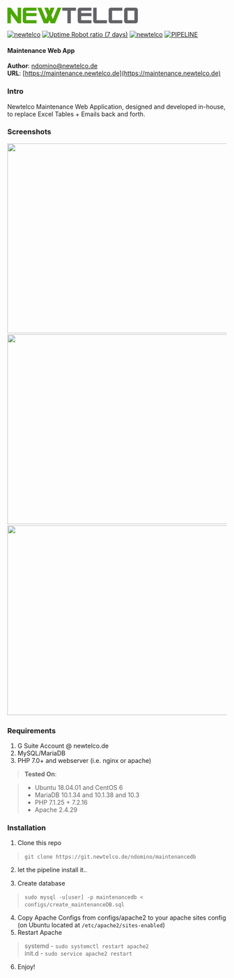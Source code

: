 ![Newtelco](./public/dist/images/newtelco_full_300w.png)  

[![newtelco](https://img.shields.io/badge/Version-0.9.5_beta-brightgreen.svg?style=flat-square)](https://crm.newtelco.de) 
[![Uptime Robot ratio (7 days)](https://img.shields.io/uptimerobot/ratio/7/m781781334-0112a59d100b992b0132080d.svg?style=flat-square&colorB=brightgreen&label=Uptime)](https://uptime.newtelco.de/) 
[![newtelco](https://img.shields.io/badge/Contact%20Me-%40-brightgreen.svg?style=flat-square)](mailto:ndomino@newtelco.de) 
[![PIPELINE](https://git.newtelco.dev/ndomino/maintenancedb/badges/master/pipeline.svg?style=flat-square)](https://git.newtelco.dev/ndomino/maintenance)


#### Maintenance Web App
**Author**: [ndomino@newtelco.de](mailto:ndomino@newtelco.de)  
**URL**: [https://maintenance.newtelco.de](https://maintenance.newtelco.de)

### Intro

Newtelco Maintenance Web Application, designed and developed in-house, to replace Excel Tables + Emails back and forth.

### Screenshots  
<img src="http://i.imgur.com/1x7gBWw.png" width="860" height="436">  
<img src="http://i.imgur.com/oZUba6i.png" width="860" height="436">  
<img src="http://i.imgur.com/davu6Pv.png" width="860" height="436">

### Requirements

1) G Suite Account @ newtelco.de  
2) MySQL/MariaDB  
3) PHP 7.0+ and webserver (i.e. nginx or apache)

> **Tested On**:

> - Ubuntu 18.04.01 and CentOS 6
> - MariaDB 10.1.34 and 10.1.38 and 10.3
> - PHP 7.1.25 + 7.2.16
> - Apache 2.4.29

### Installation

1) Clone this repo  
> `git clone https://git.newtelco.de/ndomino/maintenancedb`

2) let the pipeline install it..  

3) Create database  
> `sudo mysql -u[user] -p maintenancedb < configs/create_maintenanceDB.sql`  

4) Copy Apache Configs from configs/apache2 to your apache sites config (on Ubuntu located at `/etc/apache2/sites-enabled`)  
5) Restart Apache  
> systemd - `sudo systemctl restart apache2`  
> init.d - `sudo service apache2 restart`  

6) Enjoy!


